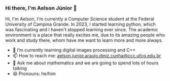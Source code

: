 ### Hi there, I'm Aelson Júnior 👋

Hi, I'm Aelson, I'm currently a Computer Science student at the Federal University of Campina Grande. In 2023, I started learning python, which was fascinating and I haven't stopped learning ever since. The academic environment is a place that really excites me, due to its amazing people who work and study there, whom have me want to learn more and more always. 

- 🌱 I’m currently learning digital images processing and C++
- 📫 How to reach me: aelson.junior.araujo.diniz.cunha@ccc.ufcg.edu.br
- 💬 Ask me about mathematics and we are going to spend lots of hours talking
- 😄 Pronouns: he/him

<!--
**aelsonjrdiniz/aelsonjrdiniz** is a ✨ _special_ ✨ repository because its `README.md` (this file) appears on your GitHub profile.

Here are some ideas to get you started:

- 🔭 I’m currently working on ...
- 🌱 I’m currently learning ...
- 👯 I’m looking to collaborate on ...
- 🤔 I’m looking for help with ...
- 💬 Ask me about ...
- 📫 How to reach me: ...
- 😄 Pronouns: ...
- ⚡ Fun fact: ...
-->

